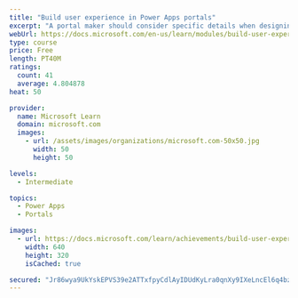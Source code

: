 ```yaml
---
title: "Build user experience in Power Apps portals"
excerpt: "A portal maker should consider specific details when designing and building portals. Implementing a portal solution requires knowledge of the specific business requirements and needs of the customer. Along with being simplistic and well-designed, a successful portal should provide functionality in consideration of geographical location, language, and accessibility needs. Additionally, portal makers should ensure that portal metadata is backed up to source control and deployed to test and production environments in a consistent and structured way."
webUrl: https://docs.microsoft.com/en-us/learn/modules/build-user-experience-portals/
type: course
price: Free
length: PT40M
ratings:
  count: 41
  average: 4.804878
heat: 50

provider:
  name: Microsoft Learn
  domain: microsoft.com
  images:
    - url: /assets/images/organizations/microsoft.com-50x50.jpg
      width: 50
      height: 50

levels:
  - Intermediate

topics:
  - Power Apps
  - Portals

images:
  - url: https://docs.microsoft.com/learn/achievements/build-user-experience-portals-social.png
    width: 640
    height: 320
    isCached: true

secured: "Jr86wya9UkYskEPVS39e2ATTxfpyCdlAyIDUdKyLra0qnXy9IXeLncEl6q4bzxdqo9gzfuz3sReJxoRsC+H4TYL0JZI5M+HF+AfxUy4uvydGrXd34z4VL+B14t9sMq9UmnyySxl0UFi5NdVpRY8RDXiFBSzt7vUmT/YqGeFZeI0YUNgOa5kIDcbJ5DV3vU9Iunnid90po3AlRYUnAF2Ql++5+jraQb3QTHdPjvq1BR2lJ0n50VJeb3z43Amym9hqCQvl4TbiGf2XN8ZDR52g11jwnuRu268uH8sHxgz3+ARATZQ/qQwMypX4qy+Mkuh3HAAJB+QT1ZMPiJowqWbVKwTt4qQAj5sszjbAplMYGOfbqoD77ioxzkT6H/I5Pn0G9JnGZBBfYYltdNye89kwjphLaiLpya8V9IUIW4Qt0OE=;Q0TTLvQSG1SfQMYAxfLYTg=="
---
```


